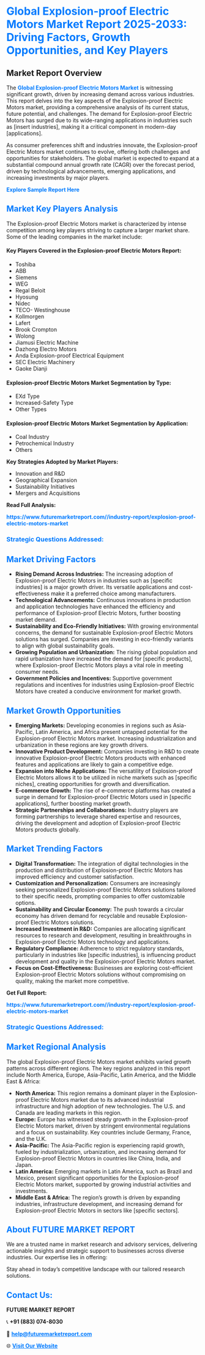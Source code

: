 <h1 style="color: #007BFF;">Global Explosion-proof Electric Motors Market Report 2025-2033: Driving Factors, Growth Opportunities, and Key Players</h1>

<section id="overview">
<h2>Market Report Overview</h2>
<p>The <a href="https://www.futuremarketreport.com//industry-report/explosion-proof-electric-motors-market" style="color: #007BFF; text-decoration: none;"><strong>Global Explosion-proof Electric Motors Market</strong></a> is witnessing significant growth, driven by increasing demand across various industries. This report delves into the key aspects of the Explosion-proof Electric Motors market, providing a comprehensive analysis of its current status, future potential, and challenges. The demand for Explosion-proof Electric Motors has surged due to its wide-ranging applications in industries such as [insert industries], making it a critical component in modern-day [applications].</p>
<p>As consumer preferences shift and industries innovate, the Explosion-proof Electric Motors market continues to evolve, offering both challenges and opportunities for stakeholders. The global market is expected to expand at a substantial compound annual growth rate (CAGR) over the forecast period, driven by technological advancements, emerging applications, and increasing investments by major players.</p>
</section>

<section id="overview">
<p><a href="https://www.futuremarketreport.com//request-sample/reportId=49706" style="color: #007BFF; text-decoration: none;"><strong>Explore Sample Report Here</strong></a></p>
</section>

<section id="key-players">
<h2 style="color: #007BFF;">Market Key Players Analysis</h2>
<p>The Explosion-proof Electric Motors market is characterized by intense competition among key players striving to capture a larger market share. Some of the leading companies in the market include:</p>
<h4>Key Players Covered in the Explosion-proof Electric Motors Report:</h4>
<ul><li>Toshiba</li><li>ABB</li><li>Siemens</li><li>WEG</li><li>Regal Beloit</li><li>Hyosung</li><li>Nidec</li><li>TECO- Westinghouse</li><li>Kollmorgen</li><li>Lafert</li><li>Brook Crompton</li><li>Wolong</li><li>Jiamusi Electric Machine</li><li>Dazhong Electro Motors</li><li>Anda Explosion-proof Electrical Equipment</li><li>SEC Electric Machinery</li><li>Gaoke Dianji</li></ul>
<h4>Explosion-proof Electric Motors Market Segmentation by Type:</h4>
<ul><li>EXd Type</li><li>Increased-Safety Type</li><li>Other Types</li></ul>

<h4>Explosion-proof Electric Motors Market Segmentation by Application:</h4>
<ul><li>Coal Industry</li><li>Petrochemical Industry</li><li>Others</li></ul>
<p><strong>Key Strategies Adopted by Market Players:</strong></p>
<ul>
<li>Innovation and R&D</li>
<li>Geographical Expansion</li>
<li>Sustainability Initiatives</li>
<li>Mergers and Acquisitions</li>
</ul>
</section>

<section>
<p><strong>Read Full Analysis: </strong></p><a href="https://www.futuremarketreport.com//industry-report/explosion-proof-electric-motors-market" style="color: #007BFF; text-decoration: none;"><strong>https://www.futuremarketreport.com//industry-report/explosion-proof-electric-motors-market</strong></a>
<h3 style="color: #007BFF;">Strategic Questions Addressed:</h3>
</section>

<section id="driving-factors">
<h2 style="color: #007BFF;">Market Driving Factors</h2>
<ul>
<li><strong>Rising Demand Across Industries:</strong> The increasing adoption of Explosion-proof Electric Motors in industries such as [specific industries] is a major growth driver. Its versatile applications and cost-effectiveness make it a preferred choice among manufacturers.</li>
<li><strong>Technological Advancements:</strong> Continuous innovations in production and application technologies have enhanced the efficiency and performance of Explosion-proof Electric Motors, further boosting market demand.</li>
<li><strong>Sustainability and Eco-Friendly Initiatives:</strong> With growing environmental concerns, the demand for sustainable Explosion-proof Electric Motors solutions has surged. Companies are investing in eco-friendly variants to align with global sustainability goals.</li>
<li><strong>Growing Population and Urbanization:</strong> The rising global population and rapid urbanization have increased the demand for [specific products], where Explosion-proof Electric Motors plays a vital role in meeting consumer needs.</li>
<li><strong>Government Policies and Incentives:</strong> Supportive government regulations and incentives for industries using Explosion-proof Electric Motors have created a conducive environment for market growth.</li>
</ul>
</section>

<section id="growth-opportunities">
<h2 style="color: #007BFF;">Market Growth Opportunities</h2>
<ul>
<li><strong>Emerging Markets:</strong> Developing economies in regions such as Asia-Pacific, Latin America, and Africa present untapped potential for the Explosion-proof Electric Motors market. Increasing industrialization and urbanization in these regions are key growth drivers.</li>
<li><strong>Innovative Product Development:</strong> Companies investing in R&D to create innovative Explosion-proof Electric Motors products with enhanced features and applications are likely to gain a competitive edge.</li>
<li><strong>Expansion into Niche Applications:</strong> The versatility of Explosion-proof Electric Motors allows it to be utilized in niche markets such as [specific niches], creating opportunities for growth and diversification.</li>
<li><strong>E-commerce Growth:</strong> The rise of e-commerce platforms has created a surge in demand for Explosion-proof Electric Motors used in [specific applications], further boosting market growth.</li>
<li><strong>Strategic Partnerships and Collaborations:</strong> Industry players are forming partnerships to leverage shared expertise and resources, driving the development and adoption of Explosion-proof Electric Motors products globally.</li>
</ul>
</section>

<section id="trending-factors">
<h2 style="color: #007BFF;">Market Trending Factors</h2>
<ul>
<li><strong>Digital Transformation:</strong> The integration of digital technologies in the production and distribution of Explosion-proof Electric Motors has improved efficiency and customer satisfaction.</li>
<li><strong>Customization and Personalization:</strong> Consumers are increasingly seeking personalized Explosion-proof Electric Motors solutions tailored to their specific needs, prompting companies to offer customizable options.</li>
<li><strong>Sustainability and Circular Economy:</strong> The push towards a circular economy has driven demand for recyclable and reusable Explosion-proof Electric Motors solutions.</li>
<li><strong>Increased Investment in R&D:</strong> Companies are allocating significant resources to research and development, resulting in breakthroughs in Explosion-proof Electric Motors technology and applications.</li>
<li><strong>Regulatory Compliance:</strong> Adherence to strict regulatory standards, particularly in industries like [specific industries], is influencing product development and quality in the Explosion-proof Electric Motors market.</li>
<li><strong>Focus on Cost-Effectiveness:</strong> Businesses are exploring cost-efficient Explosion-proof Electric Motors solutions without compromising on quality, making the market more competitive.</li>
</ul>
</section>

<section>
<p><strong>Get Full Report: </strong></p><a href="https://www.futuremarketreport.com//industry-report/explosion-proof-electric-motors-market" style="color: #007BFF; text-decoration: none;"><strong>https://www.futuremarketreport.com//industry-report/explosion-proof-electric-motors-market</strong></a>
<h3 style="color: #007BFF;">Strategic Questions Addressed:</h3>
</section>


<section id="regional-analysis">
<h2 style="color: #007BFF;">Market Regional Analysis</h2>
<p>The global Explosion-proof Electric Motors market exhibits varied growth patterns across different regions. The key regions analyzed in this report include North America, Europe, Asia-Pacific, Latin America, and the Middle East & Africa:</p>
<ul>
<li><strong>North America:</strong> This region remains a dominant player in the Explosion-proof Electric Motors market due to its advanced industrial infrastructure and high adoption of new technologies. The U.S. and Canada are leading markets in this region.</li>
<li><strong>Europe:</strong> Europe has witnessed steady growth in the Explosion-proof Electric Motors market, driven by stringent environmental regulations and a focus on sustainability. Key countries include Germany, France, and the U.K.</li>
<li><strong>Asia-Pacific:</strong> The Asia-Pacific region is experiencing rapid growth, fueled by industrialization, urbanization, and increasing demand for Explosion-proof Electric Motors in countries like China, India, and Japan.</li>
<li><strong>Latin America:</strong> Emerging markets in Latin America, such as Brazil and Mexico, present significant opportunities for the Explosion-proof Electric Motors market, supported by growing industrial activities and investments.</li>
<li><strong>Middle East & Africa:</strong> The region’s growth is driven by expanding industries, infrastructure development, and increasing demand for Explosion-proof Electric Motors in sectors like [specific sectors].</li>
</ul>
</section>

<footer>
<h2 style="color: #007BFF;">About FUTURE MARKET REPORT</h2>
<p>We are a trusted name in market research and advisory services, delivering actionable insights and strategic support to businesses across diverse industries. Our expertise lies in offering:</p>

<p>Stay ahead in today’s competitive landscape with our tailored research solutions.</p>

<h2 style="color: #007BFF;">Contact Us:</h2>
<p><strong>FUTURE MARKET REPORT</strong></p>
<p>📞 <strong>+91 (883) 074-8030</strong></p>
<p>📧 <strong><a href="mailto:help@futuremarketreport.com" style="color: #007BFF;">help@futuremarketreport.com</a></strong></p>
<p>🌐 <strong><a href="https://www.futuremarketreport.com/" style="color: #007BFF;">Visit Our Website</a></strong></p>
</footer>